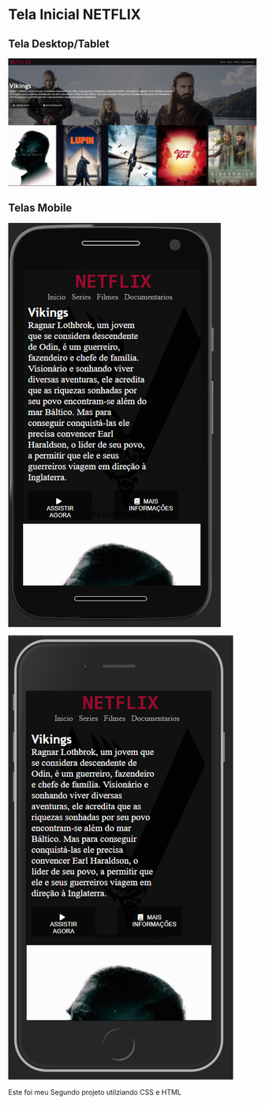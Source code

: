 # Tela Inicial NETFLIX

## Tela Desktop/Tablet

![](https://github.com/Henrystt/Netflix-Tela-Inicial/blob/master/Imgs%20resultado/Captura%20de%20tela%202021-01-20%20084045.png)

## Telas Mobile

![](https://github.com/Henrystt/Netflix-Tela-Inicial/blob/master/Imgs%20resultado/Captura%20de%20tela%202021-01-20%20084115.png)

![Captura de tela 2021-01-20 084138](https://github.com/Henrystt/Netflix-Tela-Inicial/blob/master/Imgs%20resultado/Captura%20de%20tela%202021-01-20%20084138.png)

Este foi meu Segundo projeto utilziando CSS e HTML

